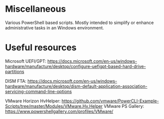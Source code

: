 # Miscellaneous
Various PowerShell based scripts. Mostly intended to simplify or enhance administrative tasks in an Windows environment.

# Useful resources
Microsoft
UEFI/GPT: https://docs.microsoft.com/en-us/windows-hardware/manufacture/desktop/configure-uefigpt-based-hard-drive-partitions

DISM FTA: https://docs.microsoft.com/en-us/windows-hardware/manufacture/desktop/dism-default-application-association-servicing-command-line-options

VMware Horizon
HvHelper: https://github.com/vmware/PowerCLI-Example-Scripts/tree/master/Modules/VMware.Hv.Helper
VMware PS Gallery: https://www.powershellgallery.com/profiles/VMware/

